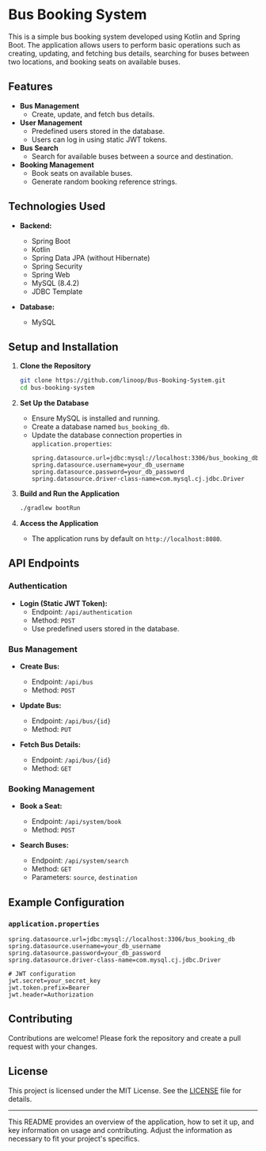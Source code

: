 # Bus Booking System

This is a simple bus booking system developed using Kotlin and Spring Boot. The application allows users to perform basic operations such as creating, updating, and fetching bus details, searching for buses between two locations, and booking seats on available buses.

## Features

- **Bus Management**
  - Create, update, and fetch bus details.
- **User Management**
  - Predefined users stored in the database.
  - Users can log in using static JWT tokens.
- **Bus Search**
  - Search for available buses between a source and destination.
- **Booking Management**
  - Book seats on available buses.
  - Generate random booking reference strings.

## Technologies Used

- **Backend:**
  - Spring Boot
  - Kotlin
  - Spring Data JPA (without Hibernate)
  - Spring Security
  - Spring Web
  - MySQL (8.4.2)
  - JDBC Template

- **Database:**
  - MySQL

## Setup and Installation

1. **Clone the Repository**
   ```bash
   git clone https://github.com/linoop/Bus-Booking-System.git
   cd bus-booking-system
   ```

2. **Set Up the Database**
   - Ensure MySQL is installed and running.
   - Create a database named `bus_booking_db`.
   - Update the database connection properties in `application.properties`:
     ```properties
     spring.datasource.url=jdbc:mysql://localhost:3306/bus_booking_db
     spring.datasource.username=your_db_username
     spring.datasource.password=your_db_password
     spring.datasource.driver-class-name=com.mysql.cj.jdbc.Driver
     ```

3. **Build and Run the Application**
   ```bash
   ./gradlew bootRun
   ```

4. **Access the Application**
   - The application runs by default on `http://localhost:8080`.

## API Endpoints

### Authentication

- **Login (Static JWT Token):**
  - Endpoint: `/api/authentication`
  - Method: `POST`
  - Use predefined users stored in the database.

### Bus Management

- **Create Bus:**
  - Endpoint: `/api/bus`
  - Method: `POST`

- **Update Bus:**
  - Endpoint: `/api/bus/{id}`
  - Method: `PUT`

- **Fetch Bus Details:**
  - Endpoint: `/api/bus/{id}`
  - Method: `GET`

### Booking Management

- **Book a Seat:**
  - Endpoint: `/api/system/book`
  - Method: `POST`
 
- **Search Buses:**
  - Endpoint: `/api/system/search`
  - Method: `GET`
  - Parameters: `source`, `destination`

## Example Configuration

### `application.properties`

```properties
spring.datasource.url=jdbc:mysql://localhost:3306/bus_booking_db
spring.datasource.username=your_db_username
spring.datasource.password=your_db_password
spring.datasource.driver-class-name=com.mysql.cj.jdbc.Driver

# JWT configuration
jwt.secret=your_secret_key
jwt.token.prefix=Bearer 
jwt.header=Authorization
```

## Contributing

Contributions are welcome! Please fork the repository and create a pull request with your changes.

## License

This project is licensed under the MIT License. See the [LICENSE](LICENSE) file for details.

---

This README provides an overview of the application, how to set it up, and key information on usage and contributing. Adjust the information as necessary to fit your project's specifics.
